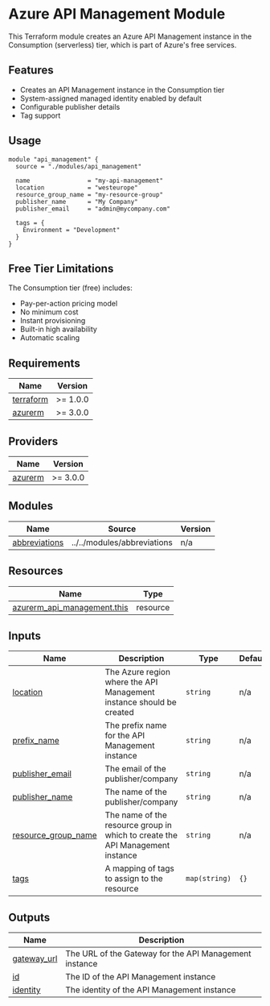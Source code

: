 # Azure API Management Module

This Terraform module creates an Azure API Management instance in the Consumption (serverless) tier, which is part of Azure's free services.

## Features

- Creates an API Management instance in the Consumption tier
- System-assigned managed identity enabled by default
- Configurable publisher details
- Tag support

## Usage

```hcl
module "api_management" {
  source = "./modules/api_management"

  name                = "my-api-management"
  location            = "westeurope"
  resource_group_name = "my-resource-group"
  publisher_name      = "My Company"
  publisher_email     = "admin@mycompany.com"

  tags = {
    Environment = "Development"
  }
}
```

## Free Tier Limitations

The Consumption tier (free) includes:
- Pay-per-action pricing model
- No minimum cost
- Instant provisioning
- Built-in high availability
- Automatic scaling

<!-- BEGINNING OF PRE-COMMIT-TERRAFORM DOCS HOOK -->
## Requirements

| Name | Version |
|------|---------|
| <a name="requirement_terraform"></a> [terraform](#requirement\_terraform) | >= 1.0.0 |
| <a name="requirement_azurerm"></a> [azurerm](#requirement\_azurerm) | >= 3.0.0 |

## Providers

| Name | Version |
|------|---------|
| <a name="provider_azurerm"></a> [azurerm](#provider\_azurerm) | >= 3.0.0 |

## Modules

| Name | Source | Version |
|------|--------|---------|
| <a name="module_abbreviations"></a> [abbreviations](#module\_abbreviations) | ../../modules/abbreviations | n/a |

## Resources

| Name | Type |
|------|------|
| [azurerm_api_management.this](https://registry.terraform.io/providers/hashicorp/azurerm/latest/docs/resources/api_management) | resource |

## Inputs

| Name | Description | Type | Default | Required |
|------|-------------|------|---------|:--------:|
| <a name="input_location"></a> [location](#input\_location) | The Azure region where the API Management instance should be created | `string` | n/a | yes |
| <a name="input_prefix_name"></a> [prefix\_name](#input\_prefix\_name) | The prefix name for the API Management instance | `string` | n/a | yes |
| <a name="input_publisher_email"></a> [publisher\_email](#input\_publisher\_email) | The email of the publisher/company | `string` | n/a | yes |
| <a name="input_publisher_name"></a> [publisher\_name](#input\_publisher\_name) | The name of the publisher/company | `string` | n/a | yes |
| <a name="input_resource_group_name"></a> [resource\_group\_name](#input\_resource\_group\_name) | The name of the resource group in which to create the API Management instance | `string` | n/a | yes |
| <a name="input_tags"></a> [tags](#input\_tags) | A mapping of tags to assign to the resource | `map(string)` | `{}` | no |

## Outputs

| Name | Description |
|------|-------------|
| <a name="output_gateway_url"></a> [gateway\_url](#output\_gateway\_url) | The URL of the Gateway for the API Management instance |
| <a name="output_id"></a> [id](#output\_id) | The ID of the API Management instance |
| <a name="output_identity"></a> [identity](#output\_identity) | The identity of the API Management instance |
<!-- END OF PRE-COMMIT-TERRAFORM DOCS HOOK -->

